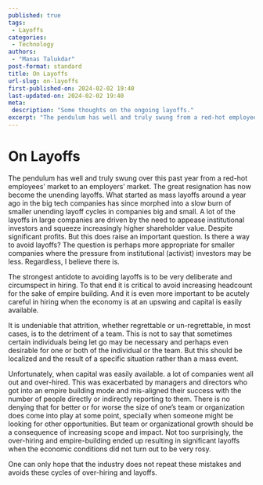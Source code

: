 ```yaml
---
published: true
tags:
 - Layoffs
categories:
 - Technology
authors:
 - "Manas Talukdar"
post-format: standard
title: On Layoffs
url-slug: on-layoffs
first-published-on: 2024-02-02 19:40
last-updated-on: 2024-02-02 19:40
meta:
 description: "Some thoughts on the ongoing layoffs."
excerpt: "The pendulum has well and truly swung from a red-hot employees’ market to an employers’ market, in this past year. The great resignation has now become"
---
```


# On Layoffs

The pendulum has well and truly swung over this past year from a red-hot employees’ market to an employers’ market. The great resignation has now become the unending layoffs. What started as mass layoffs around a year ago in the big tech companies has since morphed into a slow burn of smaller unending layoff cycles in companies big and small. A lot of the layoffs in large companies are driven by the need to appease institutional investors and squeeze increasingly higher shareholder value. Despite significant profits. But this does raise an important question. Is there a way to avoid layoffs? The question is perhaps more appropriate for smaller companies where the pressure from institutional (activist) investors may be less. Regardless, I believe there is.

The strongest antidote to avoiding layoffs is to be very deliberate and circumspect in hiring. To that end it is critical to avoid increasing headcount for the sake of empire building. And it is even more important to be acutely careful in hiring when the economy is at an upswing and capital is easily available.

It is undeniable that attrition, whether regrettable or un-regrettable, in most cases, is to the detriment of a team. This is not to say that sometimes certain individuals being let go may be necessary and perhaps even desirable for one or both of the individual or the team. But this should be localized and the result of a specific situation rather than a mass event.

Unfortunately, when capital was easily available. a lot of companies went all out and over-hired. This was exacerbated by managers and directors who got into an empire building mode and mis-aligned their success with the number of people directly or indirectly reporting to them. There is no denying that for better or for worse the size of one’s team or organization does come into play at some point, specially when someone might be looking for other opportunities. But team or organizational growth should be a consequence of increasing scope and impact. Not too surprisingly, the over-hiring and empire-building ended up resulting in significant layoffs when the economic conditions did not turn out to be very rosy.

One can only hope that the industry does not repeat these mistakes and avoids these cycles of over-hiring and layoffs.
